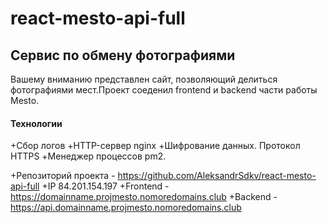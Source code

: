 # react-mesto-api-full

## Сервис по обмену фотографиями
Вашему вниманию представлен сайт, позволяющий делиться фотографиями мест.Проект соеденил frontend и backend части работы Mesto.

#### Технологии
+Сбор логов
+HTTP-сервер nginx
+Шифрование данных. Протокол HTTPS
+Менеджер процессов pm2.

+Репозиторий проекта - https://github.com/AleksandrSdkv/react-mesto-api-full
+IP 84.201.154.197
+Frontend - https://domainname.projmesto.nomoredomains.club
+Backend - https://api.domainname.projmesto.nomoredomains.club

